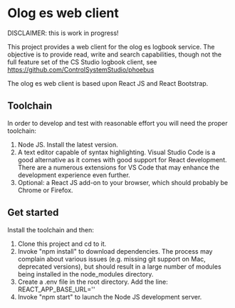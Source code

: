 # Olog es web client

DISCLAIMER: this is work in progress!

This project provides a web client for the olog es logbook service. The objective is to provide read, write and search capabilities, though not the full feature set of the CS Studio logbook client, see https://github.com/ControlSystemStudio/phoebus

The olog es web client is based upon React JS and React Bootstrap.

## Toolchain

In order to develop and test with reasonable effort you will need the proper toolchain:

1) Node JS. Install the latest version.
2) A text editor capable of syntax highlighting. Visual Studio Code is a good alternative as it comes with good support for React development. There are a numerous extensions for VS Code that may enhance the development experience even further.
3) Optional: a React JS add-on to your browser, which should probably be Chrome or Firefox.

## Get started

Install the toolchain and then:

1) Clone this project and cd to it.
2) Invoke "npm install" to download dependencies. The process may complain about various issues (e.g. missing git support on Mac, deprecated versions), but should result in a large number of modules being installed in the node_modules directory.
3) Create a .env file in the root directory. Add the line:
   REACT_APP_BASE_URL='<URL to your Olog service>'
4) Invoke "npm start" to launch the Node JS development server.





